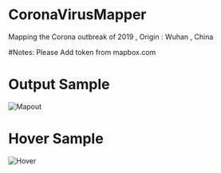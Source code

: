 # CoronaVirusMapper
Mapping the Corona outbreak of 2019 , Origin : Wuhan , China

#Notes:
Please Add token from mapbox.com

# Output Sample
![Mapout](https://i.postimg.cc/tCQKBWhV/newplot-3.png)

# Hover Sample
![Hover](https://i.postimg.cc/XvBK1HSf/hhoverrr.png)
